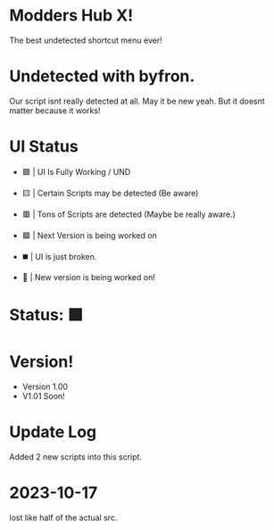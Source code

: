 # Modders Hub X!

The best undetected shortcut menu ever!

# Undetected with byfron. 

Our script isnt really detected at all. May it be new yeah. But it doesnt matter because it works! 

# UI Status

- 🟩 | UI Is Fully Working / UND

- 🟨 | Certain Scripts may be detected (Be aware)

- 🟥 | Tons of Scripts are detected (Maybe be really aware.)

- 🟪 | Next Version is being worked on

- ◼️ | UI is just broken.

- 👑 | New version is being worked on!

# Status: 🟩

# Version!

- Version 1.00
- V1.01 Soon!

# Update Log

Added 2 new scripts into this script.


# 2023-10-17

lost like half of the actual src.
